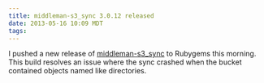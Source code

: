 ```yaml
---
title: middleman-s3_sync 3.0.12 released
date: 2013-05-16 10:09 MDT
tags:
---
```

I pushed a new release of
[middleman-s3_sync](https://github.com/fredjean/middleman-s3_sync) to
Rubygems this morning. This build resolves an issue where the sync
crashed when the bucket contained objects named like directories.
